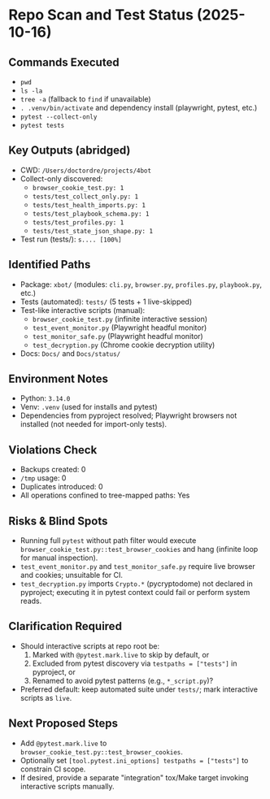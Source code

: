 # Repo Scan and Test Status (2025-10-16)

## Commands Executed
- `pwd`
- `ls -la`
- `tree -a` (fallback to `find` if unavailable)
- `. .venv/bin/activate` and dependency install (playwright, pytest, etc.)
- `pytest --collect-only`
- `pytest tests`

## Key Outputs (abridged)
- CWD: `/Users/doctordre/projects/4bot`
- Collect-only discovered:
  - `browser_cookie_test.py: 1`
  - `tests/test_collect_only.py: 1`
  - `tests/test_health_imports.py: 1`
  - `tests/test_playbook_schema.py: 1`
  - `tests/test_profiles.py: 1`
  - `tests/test_state_json_shape.py: 1`
- Test run (tests/): `s.... [100%]`

## Identified Paths
- Package: `xbot/` (modules: `cli.py`, `browser.py`, `profiles.py`, `playbook.py`, etc.)
- Tests (automated): `tests/` (5 tests + 1 live-skipped)
- Test-like interactive scripts (manual):
  - `browser_cookie_test.py` (infinite interactive session)
  - `test_event_monitor.py` (Playwright headful monitor)
  - `test_monitor_safe.py` (Playwright headful monitor)
  - `test_decryption.py` (Chrome cookie decryption utility)
- Docs: `Docs/` and `Docs/status/`

## Environment Notes
- Python: `3.14.0`
- Venv: `.venv` (used for installs and pytest)
- Dependencies from pyproject resolved; Playwright browsers not installed (not needed for import-only tests).

## Violations Check
- Backups created: 0
- `/tmp` usage: 0
- Duplicates introduced: 0
- All operations confined to tree-mapped paths: Yes

## Risks & Blind Spots
- Running full `pytest` without path filter would execute `browser_cookie_test.py::test_browser_cookies` and hang (infinite loop for manual inspection).
- `test_event_monitor.py` and `test_monitor_safe.py` require live browser and cookies; unsuitable for CI.
- `test_decryption.py` imports `Crypto.*` (pycryptodome) not declared in pyproject; executing it in pytest context could fail or perform system reads.

## Clarification Required
- Should interactive scripts at repo root be:
  1) Marked with `@pytest.mark.live` to skip by default, or
  2) Excluded from pytest discovery via `testpaths = ["tests"]` in pyproject, or
  3) Renamed to avoid pytest patterns (e.g., `*_script.py`)?
- Preferred default: keep automated suite under `tests/`; mark interactive scripts as `live`.

## Next Proposed Steps
- Add `@pytest.mark.live` to `browser_cookie_test.py::test_browser_cookies`.
- Optionally set `[tool.pytest.ini_options] testpaths = ["tests"]` to constrain CI scope.
- If desired, provide a separate "integration" tox/Make target invoking interactive scripts manually.

